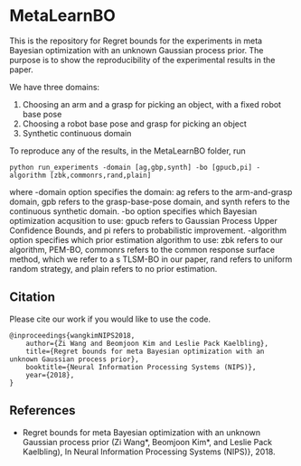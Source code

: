 # MetaLearnBO
This is the repository for Regret bounds for the experiments in
 meta Bayesian optimization with an unknown Gaussian process prior.
 The purpose is to show the reproducibility of 
 the experimental results in the paper.
 
 We have three domains:
 1. Choosing an arm and a grasp for picking an object, with a fixed robot base pose
 2. Choosing a robot base pose and grasp for picking an object
 3. Synthetic continuous domain
 
 To reproduce any of the results, in the MetaLearnBO folder, run
```
python run_experiments -domain [ag,gbp,synth] -bo [gpucb,pi] -algorithm [zbk,commonrs,rand,plain] 
```

where -domain option specifies the domain: ag refers to the arm-and-grasp domain, gpb refers to 
the grasp-base-pose domain, and synth refers to the continuous
synthetic domain. -bo option specifies which Bayesian optimization acqusition to use:
gpucb refers to Gaussian Process Upper Confidence Bounds, and pi refers to probabilistic improvement.
-algorithm option specifies which prior estimation algorithm to use: zbk refers to our algorithm,
PEM-BO, commonrs refers to the common response surface method, which we refer to a s
TLSM-BO in our paper, rand refers to uniform random strategy, and plain refers to no prior
estimation.

## Citation
Please cite our work if you would like to use the code.
```
@inproceedings{wangkimNIPS2018,
    author={Zi Wang and Beomjoon Kim and Leslie Pack Kaelbling},
    title={Regret bounds for meta Bayesian optimization with an unknown Gaussian process prior},
    booktitle={Neural Information Processing Systems (NIPS)},
    year={2018},
}
```

## References
* Regret bounds for meta Bayesian optimization with 
an unknown Gaussian process prior 
(Zi Wang*, Beomjoon Kim*, and Leslie Pack Kaelbling), 
In Neural Information Processing Systems (NIPS)}, 2018.
